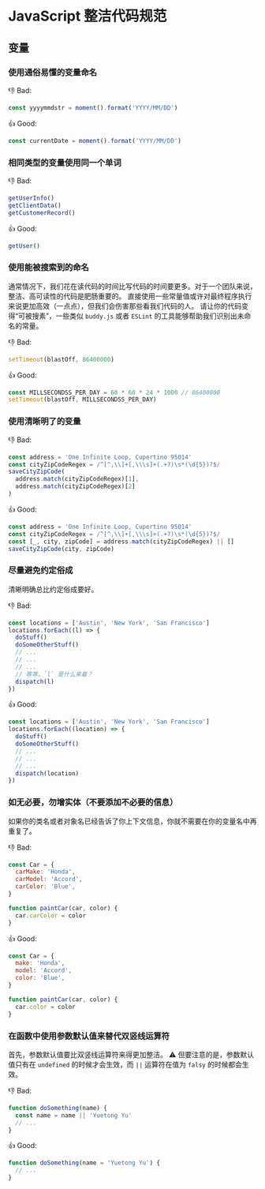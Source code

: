 # JavaScript 整洁代码规范

## 变量

### 使用通俗易懂的变量命名

:-1: Bad:

```js
const yyyymmdstr = moment().format('YYYY/MM/DD')
```

:+1: Good:

```js
const currentDate = moment().format('YYYY/MM/DD')
```

### 相同类型的变量使用同一个单词

:-1: Bad:

```js
getUserInfo()
getClientData()
getCustomerRecord()
```

:+1: Good:

```js
getUser()
```

### 使用能被搜索到的命名

通常情况下，我们花在读代码的时间比写代码的时间要更多。对于一个团队来说，整洁、高可读性的代码是肥肠重要的。
直接使用一些常量值或许对最终程序执行来说更加高效（一点点），但我们会伤害那些看我们代码的人。
请让你的代码变得“可被搜素”，一些类似 `buddy.js` 或者 `ESLint` 的工具能够帮助我们识别出未命名的常量。

:-1: Bad:

```js
setTimeout(blastOff, 86400000)
```

:+1: Good:

```js
const MILLSECONDSS_PER_DAY = 60 * 60 * 24 * 1000 // 86400000
setTimeout(blastOff, MILLSECONDSS_PER_DAY)
```

### 使用清晰明了的变量

:-1: Bad:

```js
const address = 'One Infinite Loop, Cupertino 95014'
const cityZipCodeRegex = /^[^,\\]+[,\\\s]+(.+?)\s*(\d{5})?$/
saveCityZipCode(
  address.match(cityZipCodeRegex)[1],
  address.match(cityZipCodeRegex)[2]
)
```

:+1: Good:

```js
const address = 'One Infinite Loop, Cupertino 95014'
const cityZipCodeRegex = /^[^,\\]+[,\\\s]+(.+?)\s*(\d{5})?$/
const [_, city, zipCode] = address.match(cityZipCodeRegex) || []
saveCityZipCode(city, zipCode)
```

### 尽量避免约定俗成

清晰明确总比约定俗成要好。

:-1: Bad:

```js
const locations = ['Austin', 'New York', 'San Francisco']
locations.forEach((l) => {
  doStuff()
  doSomeOtherStuff()
  // ...
  // ...
  // ...
  // 等等，`l` 是什么来着？
  dispatch(l)
})
```

:+1: Good:

```js
const locations = ['Austin', 'New York', 'San Francisco']
locations.forEach((location) => {
  doStuff()
  doSomeOtherStuff()
  // ...
  // ...
  // ...
  dispatch(location)
})
```

### 如无必要，勿增实体（不要添加不必要的信息）

如果你的类名或者对象名已经告诉了你上下文信息，你就不需要在你的变量名中再重复了。

:-1: Bad:

```js
const Car = {
  carMake: 'Honda',
  carModel: 'Accord',
  carColor: 'Blue',
}

function paintCar(car, color) {
  car.carColor = color
}
```

:+1: Good:

```js
const Car = {
  make: 'Honda',
  model: 'Accord',
  color: 'Blue',
}

function paintCar(car, color) {
  car.color = color
}
```

### 在函数中使用参数默认值来替代双竖线运算符

首先，参数默认值要比双竖线运算符来得更加整洁。
:warning: 但要注意的是，参数默认值只有在 `undefined` 的时候才会生效，而 `||` 运算符在值为 `falsy` 的时候都会生效。

:-1: Bad:

```js
function doSomething(name) {
  const name = name || 'Yuetong Yu'
  // ...
}
```

:+1: Good:

```js
function doSomething(name = 'Yuetong Yu') {
  // ...
}
```
